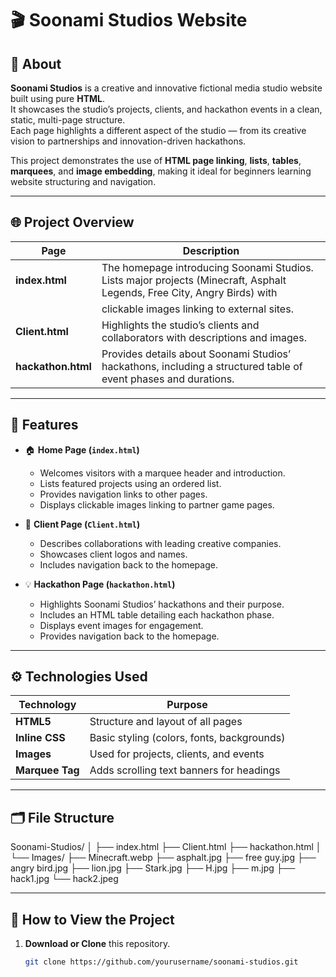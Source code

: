 # 🎬 Soonami Studios Website

## 📝 About
**Soonami Studios** is a creative and innovative fictional media studio website built using pure **HTML**.  
It showcases the studio’s projects, clients, and hackathon events in a clean, static, multi-page structure.  
Each page highlights a different aspect of the studio — from its creative vision to partnerships and innovation-driven hackathons.  

This project demonstrates the use of **HTML page linking**, **lists**, **tables**, **marquees**, and **image embedding**, making it ideal for beginners learning website structuring and navigation.

---

## 🌐 Project Overview

| Page                  | Description                                                                                                             |
|-----------------------|-------------------------------------------------------------------------------------------------------------------------|
| **index.html**        | The homepage introducing Soonami Studios. Lists major projects (Minecraft, Asphalt Legends, Free City, Angry Birds) with|
|                       |clickable images linking to external sites.                                                                              |
| **Client.html**       | Highlights the studio’s clients and collaborators with descriptions and images.                                         |
| **hackathon.html**    | Provides details about Soonami Studios’ hackathons, including a structured table of event phases and durations.         |

---

## 🧩 Features

- 🏠 **Home Page (`index.html`)**
  - Welcomes visitors with a marquee header and introduction.
  - Lists featured projects using an ordered list.
  - Provides navigation links to other pages.
  - Displays clickable images linking to partner game pages.

- 🤝 **Client Page (`Client.html`)**
  - Describes collaborations with leading creative companies.
  - Showcases client logos and names.
  - Includes navigation back to the homepage.

- 💡 **Hackathon Page (`hackathon.html`)**
  - Highlights Soonami Studios’ hackathons and their purpose.
  - Includes an HTML table detailing each hackathon phase.
  - Displays event images for engagement.
  - Provides navigation back to the homepage.

---

## ⚙️ Technologies Used

| Technology        | Purpose                                       |
|-------------------|-----------------------------------------------|
| **HTML5**         | Structure and layout of all pages             |
| **Inline CSS**    | Basic styling (colors, fonts, backgrounds)    |
| **Images**        | Used for projects, clients, and events        |
| **Marquee Tag**   | Adds scrolling text banners for headings      |

---

## 🗂️ File Structure

Soonami-Studios/
│
├── index.html
├── Client.html
├── hackathon.html
│
└── Images/
    ├── Minecraft.webp
    ├── asphalt.jpg
    ├── free guy.jpg
    ├── angry bird.jpg
    ├── lion.jpg
    ├── Stark.jpg
    ├── H.jpg
    ├── m.jpg
    ├── hack1.jpg
    └── hack2.jpeg


---

## 🚀 How to View the Project

1. **Download or Clone** this repository.  
   ```bash
   git clone https://github.com/yourusername/soonami-studios.git
